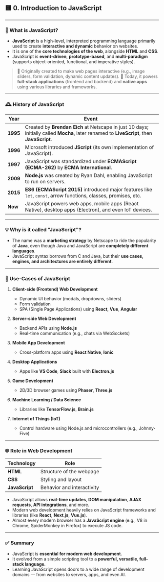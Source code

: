 ## 🟨 0. **Introduction to JavaScript**

---

### 📌 What is JavaScript?

* **JavaScript** is a high-level, interpreted programming language primarily used to create **interactive and dynamic** behavior on websites.
* It is one of the **core technologies of the web**, alongside **HTML** and **CSS**.
* JavaScript is **event-driven**, **prototype-based**, and **multi-paradigm** (supports object-oriented, functional, and imperative styles).

> 🔹 Originally created to make web pages interactive (e.g., image sliders, form validation, dynamic content updates).
> 🔹 Today, it powers **full-stack applications** (frontend and backend) and **native apps** using various libraries and frameworks.

---

### 🕰️ History of JavaScript

| Year     | Event                                                                                                                                      |
| -------- | ------------------------------------------------------------------------------------------------------------------------------------------ |
| **1995** | Created by **Brendan Eich** at Netscape in just 10 days; initially called **Mocha**, later renamed to **LiveScript**, then **JavaScript**. |
| **1996** | Microsoft introduced **JScript** (its own implementation of JavaScript).                                                                   |
| **1997** | JavaScript was standardized under **ECMAScript (ECMA-262)** by **ECMA International**.                                                     |
| **2009** | **Node.js** was created by Ryan Dahl, enabling JavaScript to run on servers.                                                               |
| **2015** | **ES6 (ECMAScript 2015)** introduced major features like `let`, `const`, arrow functions, classes, promises, etc.                          |
| **Now**  | JavaScript powers web apps, mobile apps (React Native), desktop apps (Electron), and even IoT devices.                                     |

---

### 💡 Why is it called "JavaScript"?

* The name was a **marketing strategy** by Netscape to ride the popularity of **Java**, even though Java and JavaScript are **completely different languages**.
* JavaScript syntax borrows from C and Java, but their **use cases, engines, and architectures are entirely different**.

---

### 🧰 Use-Cases of JavaScript

1. **Client-side (Frontend) Web Development**

   * Dynamic UI behavior (modals, dropdowns, sliders)
   * Form validation
   * SPA (Single Page Applications) using **React**, **Vue**, **Angular**

2. **Server-side Web Development**

   * Backend APIs using **Node.js**
   * Real-time communication (e.g., chats via WebSockets)

3. **Mobile App Development**

   * Cross-platform apps using **React Native**, **Ionic**

4. **Desktop Applications**

   * Apps like **VS Code**, **Slack** built with **Electron.js**

5. **Game Development**

   * 2D/3D browser games using **Phaser**, **Three.js**

6. **Machine Learning / Data Science**

   * Libraries like **TensorFlow\.js**, **Brain.js**

7. **Internet of Things (IoT)**

   * Control hardware using Node.js and microcontrollers (e.g., Johnny-Five)

---

### 🌐 Role in Web Development

| Technology     | Role                       |
| -------------- | -------------------------- |
| **HTML**       | Structure of the webpage   |
| **CSS**        | Styling and layout         |
| **JavaScript** | Behavior and interactivity |

* JavaScript allows **real-time updates**, **DOM manipulation**, **AJAX requests**, **API integrations**, and more.
* Modern web development heavily relies on JavaScript frameworks and libraries (like **React**, **Next.js**, **Vue.js**).
* Almost every modern browser has a **JavaScript engine** (e.g., V8 in Chrome, SpiderMonkey in Firefox) to execute JS code.

---

### ✅ Summary

* JavaScript is **essential for modern web development**.
* It evolved from a simple scripting tool to a **powerful, versatile, full-stack language**.
* Learning JavaScript opens doors to a wide range of development domains — from websites to servers, apps, and even AI.